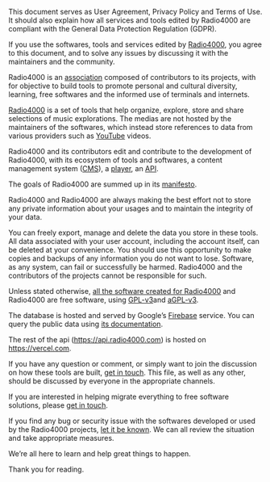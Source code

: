 This document serves as User Agreement, Privacy Policy and Terms of
Use. It should also explain how all services and tools edited by
Radio4000 are compliant with the General Data Protection Regulation
(GDPR).

If you use the softwares, tools and services edited by
[Radio4000](https://radio4000.com/), you agree to this document, and
to solve any issues by discussing it with the maintainers and the
community.

Radio4000 is an
[association](https://fr.wikipedia.org/wiki/Association_loi_de_1901)
composed of contributors to its projects, with for objective to build
tools to promote personal and cultural diversity, learning, free
softwares and the informed use of terminals and internets.

[Radio4000](http://radio4000.com/) is a set of tools that help
organize, explore, store and share selections of music
explorations. The medias are not hosted by the maintainers of the
softwares, which instead store references to data from various
providers such as [YouTube](https://www.youtube.com/) videos.

Radio4000 and its contributors edit and contribute to the development
of Radio4000, with its ecosystem of tools and softwares, a content
management system ([CMS](http://radio4000.com/)), a
[player](https://github.com/internet4000/radio4000-player), an
[API](https://api.radio4000.com/).

The goals of Radio4000 are summed up in its
[manifesto](https://github.com/radio4000/publications/blob/master/radio4000-manifest.md).

Radio4000 and Radio4000 are always making the best effort not to store
any private information about your usages and to maintain the
integrity of your data.

You can freely export, manage and delete the data you store in these
tools. All data associated with your user account, including the
account itself, can be deleted at your convenience. You should use
this opportunity to make copies and backups of any information you do
not want to lose. Software, as any system, can fail or successfully be
harmed. Radio4000 and the contributors of the projects cannot be
responsible for such.

Unless stated otherwise, [all the software created for
Radio4000](https://github.com/radio4000/) and Radio4000 are free
software, using
[GPL-v3](https://www.gnu.org/licenses/gpl-3.0.en.html)and
[aGPL-v](https://www.gnu.org/licenses/agpl-3.0.en.html)[3](https://www.gnu.org/licenses/agpl-3.0.en.html).

The database is hosted and served by Google’s
[Firebase](https://firebase.google.com/) service. You can query the
public data using [its
documentation](https://github.com/internet4000/radio4000-firebase-rules).

The rest of the api (https://api.radio4000.com) is hosted on
https://vercel.com.

If you have any question or comment, or simply want to join the
discussion on how these tools are built, [get in
touch](https://matrix.to/#/#radio4000:matrix.org). This file, as well
as any other, should be discussed by everyone in the appropriate
channels.

If you are interested in helping migrate everything to free software
solutions, please [get in
touch](https://matrix.to/#/#radio4000:matrix.org).


If you find any bug or security issue with the softwares developed or
used by the Radio4000 projects, [let it be
known](https://github.com/radio4000/). We can all review the situation
and take appropriate measures.

We’re all here to learn and help great things to happen.

Thank you for reading.
